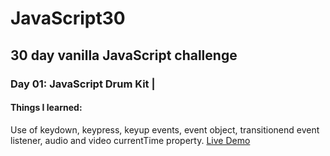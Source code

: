 # JavaScript30
## 30 day vanilla JavaScript challenge  

### Day 01: JavaScript Drum Kit | 
#### Things I learned:
Use of keydown, keypress, keyup events, event object, transitionend event listener, audio and video currentTime property.
[Live Demo](https://codepen.io/monalighosh/pen/NyRrNZ)
